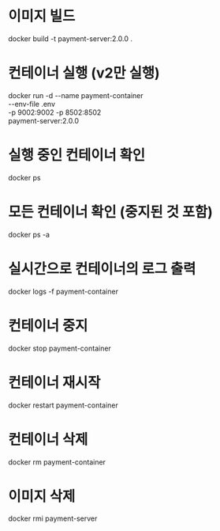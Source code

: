 # 이미지 빌드
docker build -t payment-server:2.0.0 .

# 컨테이너 실행 (v2만 실행)
docker run -d --name payment-container \
    --env-file .env \
    -p 9002:9002 -p 8502:8502 \
    payment-server:2.0.0

# 실행 중인 컨테이너 확인
docker ps

# 모든 컨테이너 확인 (중지된 것 포함)
docker ps -a

# 실시간으로 컨테이너의 로그 출력
docker logs -f payment-container

# 컨테이너 중지
docker stop payment-container

# 컨테이너 재시작
docker restart payment-container

# 컨테이너 삭제
docker rm payment-container

# 이미지 삭제
docker rmi payment-server
